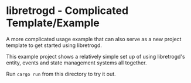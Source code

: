 # libretrogd - Complicated Template/Example

A more complicated usage example that can also serve as a new project template to get started using libretrogd. 

This example project shows a relatively simple set up of using libretrogd's entity, events and state management 
systems all together.

Run `cargo run` from this directory to try it out.
